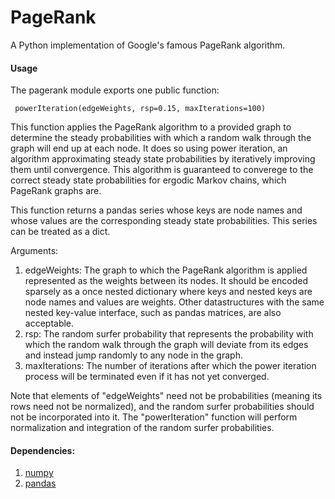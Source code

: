 # PageRank
A Python implementation of Google's famous PageRank algorithm.

#### Usage

The pagerank module exports one public function:

     powerIteration(edgeWeights, rsp=0.15, maxIterations=100)
     
This function applies the PageRank algorithm to a provided graph to determine the steady probabilities with which a random walk through the graph will end up at each node. It does so using power iteration, an algorithm approximating steady state probabilities by iteratively improving them until convergence. This algorithm is guaranteed to converege to the correct steady state probabilities for ergodic Markov chains, which PageRank graphs are.

This function returns a pandas series whose keys are node names and whose values are the corresponding steady state probabilities. This series can be treated as a dict.
  
Arguments:

1.  edgeWeights: The graph to which the PageRank algorithm is applied represented as the weights between its nodes. It should be encoded sparsely as a once nested dictionary where keys and nested keys are node names and values are weights. Other datastructures with the same nested key-value interface, such as pandas matrices, are also acceptable. 
2.  rsp: The random surfer probability that represents the probability with which the random walk through the graph will deviate from its edges and instead jump randomly to any node in the graph. 
3.  maxIterations: The number of iterations after which the power iteration process will be terminated even if it has not yet converged.

Note that elements of "edgeWeights" need not be probabilities (meaning its rows need not be normalized), and the random surfer probabilities should not be incorporated into it. The "powerIteration" function will perform normalization and integration of the random surfer probabilities.

#### Dependencies: 
1.  [numpy](http://www.numpy.org/) 
2.  [pandas](http://pandas.pydata.org/)
